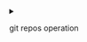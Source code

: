 <details>
<summary>

git repos operation 

</summary>

> git pull  ---upload file from memote repos

> git add . ---

> git push  ---
</details>

